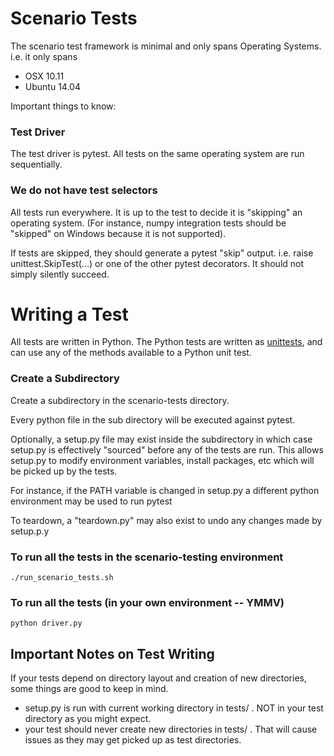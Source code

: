 # Scenario Tests

The scenario test framework is minimal and only spans Operating Systems.
i.e. it only spans
 - OSX 10.11
 - Ubuntu 14.04

Important things to know:

### Test Driver
The test driver is pytest. All tests on the same operating system are run sequentially.

### We do not have test selectors
All tests run everywhere. It is up to the test to decide it is "skipping" an
operating system. (For instance, numpy integration tests should be "skipped" on
Windows because it is not supported).

If tests are skipped, they should generate a pytest "skip" output. i.e.
raise unittest.SkipTest(...) or one of the other pytest decorators.
It should not simply silently succeed.

# Writing a Test
All tests are written in Python. The Python tests are written as
[unittests](https://docs.python.org/2/library/unittest.html), and can use any
of the methods available to a Python unit test.

### Create a Subdirectory
Create a subdirectory in the scenario-tests directory.

Every python file in the sub directory will be executed against pytest.

Optionally, a setup.py file may exist inside the subdirectory in which case
setup.py is effectively "sourced" before any of the tests are run. This allows
setup.py to modify environment variables, install packages, etc which will be
picked up by the tests.

For instance, if the PATH variable is changed in setup.py a different python
environment may be used to run pytest

To teardown, a "teardown.py" may also exist to undo any changes made by
setup.p.y

### To run all the tests in the scenario-testing environment

    ./run_scenario_tests.sh

### To run all the tests (in your own environment -- YMMV)

    python driver.py

## Important Notes on Test Writing
If your tests depend on directory layout and creation of new 
directories, some things are good to keep in mind.

 - setup.py is run with current working directory in tests/ . NOT in your test directory as you might expect.
 - your test should never create new directories in tests/ . That will cause issues as
   they may get picked up as test directories.
